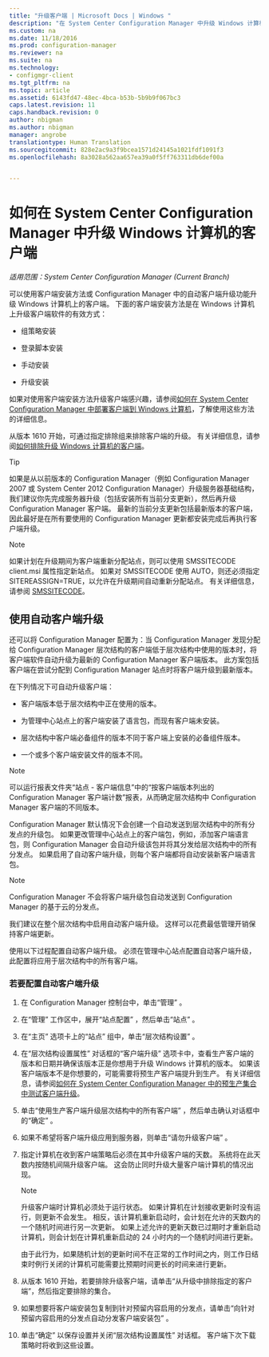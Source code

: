 ```yaml
---
title: "升级客户端 | Microsoft Docs | Windows "
description: "在 System Center Configuration Manager 中升级 Windows 计算机上的客户端。"
ms.custom: na
ms.date: 11/18/2016
ms.prod: configuration-manager
ms.reviewer: na
ms.suite: na
ms.technology:
- configmgr-client
ms.tgt_pltfrm: na
ms.topic: article
ms.assetid: 6143fd47-48ec-4bca-b53b-5b9b9f067bc3
caps.latest.revision: 11
caps.handback.revision: 0
author: nbigman
ms.author: nbigman
manager: angrobe
translationtype: Human Translation
ms.sourcegitcommit: 828e2ac9a3f9bcea1571d24145a1021fdf1091f3
ms.openlocfilehash: 8a3028a562aa657ea39a0f5ff763311db6def00a


---
```

# <a name="how-to-upgrade-clients-for-windows-computers-in-system-center-configuration-manager"></a>如何在 System Center Configuration Manager 中升级 Windows 计算机的客户端

*适用范围：System Center Configuration Manager (Current Branch)*

可以使用客户端安装方法或 Configuration Manager 中的自动客户端升级功能升级 Windows 计算机上的客户端。 下面的客户端安装方法是在 Windows 计算机上升级客户端软件的有效方式：  

-   组策略安装  

-   登录脚本安装  

-   手动安装  

-   升级安装  

 如果对使用客户端安装方法升级客户端感兴趣，请参阅[如何在 System Center Configuration Manager 中部署客户端到 Windows 计算机](../../../../core/clients/deploy/deploy-clients-to-windows-computers.md)，了解使用这些方法的详细信息。

 从版本 1610 开始，可通过指定排除组来排除客户端的升级。 有关详细信息，请参阅[如何排除升级 Windows 计算机的客户端](exclude-clients-windows.md)。  


> [!TIP]  
>  如果是从以前版本的 Configuration Manager（例如 Configuration Manager 2007 或 System Center 2012 Configuration Manager）升级服务器基础结构，我们建议你先完成服务器升级（包括安装所有当前分支更新），然后再升级 Configuration Manager 客户端。   最新的当前分支更新包括最新版本的客户端，因此最好是在所有要使用的 Configuration Manager 更新都安装完成后再执行客户端升级。

> [!NOTE]
> 如果计划在升级期间为客户端重新分配站点，则可以使用 SMSSITECODE client.msi 属性指定新站点。 如果对 SMSSITECODE 使用 AUTO，则还必须指定 SITEREASSIGN=TRUE，以允许在升级期间自动重新分配站点。 有关详细信息，请参阅 [SMSSITECODE](../../deploy/about-client-installation-properties.md#smssitecode)。

## <a name="use-automatic-client-upgrade"></a>使用自动客户端升级  
 还可以将 Configuration Manager 配置为：当 Configuration Manager 发现分配给 Configuration Manager 层次结构的客户端低于层次结构中使用的版本时，将客户端软件自动升级为最新的 Configuration Manager 客户端版本。 此方案包括客户端在尝试分配到 Configuration Manager 站点时将客户端升级到最新版本。  

 在下列情况下可自动升级客户端：  

-   客户端版本低于层次结构中正在使用的版本。  

-   为管理中心站点上的客户端安装了语言包，而现有客户端未安装。  

-   层次结构中客户端必备组件的版本不同于客户端上安装的必备组件版本。  

-   一个或多个客户端安装文件的版本不同。  

> [!NOTE]  
>  可以运行报表文件夹“站点 - 客户端信息”中的“按客户端版本列出的 Configuration Manager 客户端计数”报表，从而确定层次结构中 Configuration Manager 客户端的不同版本。  

 Configuration Manager 默认情况下会创建一个自动发送到层次结构中的所有分发点的升级包。 如果更改管理中心站点上的客户端包，例如，添加客户端语言包，则 Configuration Manager 会自动升级该包并将其分发给层次结构中的所有分发点。 如果启用了自动客户端升级，则每个客户端都将自动安装新客户端语言包。  

> [!NOTE]  
>  Configuration Manager 不会将客户端升级包自动发送到 Configuration Manager 的基于云的分发点。  

 我们建议在整个层次结构中启用自动客户端升级。 这样可以花费最低管理开销保持客户端更新。  

 使用以下过程配置自动客户端升级。 必须在管理中心站点配置自动客户端升级，此配置将应用于层次结构中的所有客户端。  

### <a name="to-configure-automatic-client-upgrades"></a>若要配置自动客户端升级  

1.  在 Configuration Manager 控制台中，单击“管理” 。  

2.  在“管理”  工作区中，展开“站点配置” ，然后单击“站点” 。  

3.  在“主页”  选项卡上的“站点”  组中，单击“层次结构设置” 。  

4.  在“层次结构设置属性”  对话框的“客户端升级”  选项卡中，查看生产客户端的版本和日期并确保该版本正是你想用于升级 Windows 计算机的版本。  如果该客户端版本不是你想要的，可能需要将预生产客户端提升到生产。 有关详细信息，请参阅[如何在 System Center Configuration Manager 中的预生产集合中测试客户端升级](../../../../core/clients/manage/upgrade/test-client-upgrades.md)。  

5.  单击“使用生产客户端升级层次结构中的所有客户端”  ，然后单击确认对话框中的“确定”  。  

6.  如果不希望将客户端升级应用到服务器，则单击“请勿升级客户端” 。  

7.  指定计算机在收到客户端策略后必须在其中升级客户端的天数。 系统将在此天数内按随机间隔升级客户端。 这会防止同时升级大量客户端计算机的情况出现。

    > [!NOTE]
    > 升级客户端时计算机必须处于运行状态。 如果计算机在计划接收更新时没有运行，则更新不会发生。 相反，该计算机重新启动时，会计划在允许的天数内的一个随机时间进行另一次更新。 如果上述允许的更新天数已过期时才重新启动计算机，则会计划在计算机重新启动的 24 小时内的一个随机时间进行更新。
    >     
    > 由于此行为，如果随机计划的更新时间不在正常的工作时间之内，则工作日结束时例行关闭的计算机可能需要比预期时间更长的时间来进行更新。

7. 从版本 1610 开始，若要排除升级客户端，请单击“从升级中排除指定的客户端”，然后指定要排除的集合。

8.  如果想要将客户端安装包复制到针对预留内容启用的分发点，请单击“向针对预留内容启用的分发点自动分发客户端安装包” 。  

9. 单击“确定”  以保存设置并关闭“层次结构设置属性”  对话框。 客户端下次下载策略时将收到这些设置。  



<!--HONumber=Dec16_HO3-->


